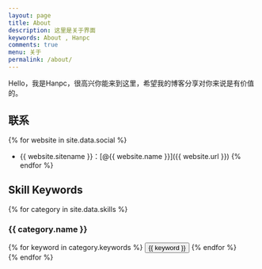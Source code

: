 ```yaml
---
layout: page
title: About
description: 这里是关于界面
keywords: About , Hanpc
comments: true
menu: 关于
permalink: /about/
---
```


Hello，我是Hanpc，很高兴你能来到这里，希望我的博客分享对你来说是有价值的。

## 联系

{% for website in site.data.social %}
* {{ website.sitename }}：[@{{ website.name }}]({{ website.url }})
{% endfor %}

## Skill Keywords

{% for category in site.data.skills %}
### {{ category.name }}
<div class="btn-inline">
{% for keyword in category.keywords %}
<button class="btn btn-outline" type="button">{{ keyword }}</button>
{% endfor %}
</div>
{% endfor %}
